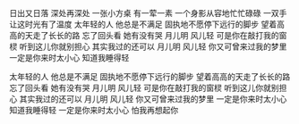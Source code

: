 日出又日落	深处再深处
一张小方桌	有一荤一素
一个身影从容地忙忙碌碌
一双手让这时光有了温度
太年轻的人 他总是不满足
固执地不愿停下远行的脚步
望着高高的天走了长长的路
忘了回头看	她有没有哭
月儿明		风儿轻
可是你在敲打我的窗棂
听到这儿你就别担心
其实我过的还可以
月儿明		风儿轻
你又可曾来过我的梦里
一定是你来时太小心
知道我睡得轻

太年轻的人 他总是不满足
固执地不愿停下远行的脚步
望着高高的天走了长长的路
忘了回头看	她有没有哭
月儿明		风儿轻
可是你在敲打我的窗棂
听到这儿你就别担心
其实我过的还可以
月儿明		风儿轻
你又可曾来过我的梦里
一定是你来时太小心
知道我睡得轻
一定是你来时太小心
怕我再想起你